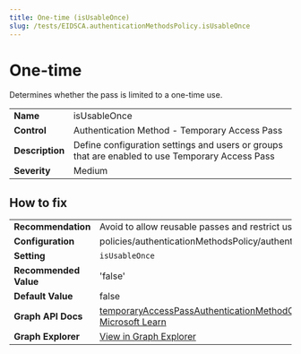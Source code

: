 ```yaml
---
title: One-time (isUsableOnce)
slug: /tests/EIDSCA.authenticationMethodsPolicy.isUsableOnce
---
```


# One-time

Determines whether the pass is limited to a one-time use.

| | |
|-|-|
| **Name** | isUsableOnce |
| **Control** | Authentication Method - Temporary Access Pass |
| **Description** | Define configuration settings and users or groups that are enabled to use Temporary Access Pass |
| **Severity** | Medium |

## How to fix
| | |
|-|-|
| **Recommendation** | Avoid to allow reusable passes and restrict usage to one-time use (if applicable) |
| **Configuration** | policies/authenticationMethodsPolicy/authenticationMethodConfigurations('TemporaryAccessPass') |
| **Setting** | `isUsableOnce` |
| **Recommended Value** | 'false' |
| **Default Value** | false |
| **Graph API Docs** | [temporaryAccessPassAuthenticationMethodConfiguration resource type - Microsoft Graph v1.0 - Microsoft Learn](https://learn.microsoft.com/en-us/graph/api/resources/temporaryaccesspassauthenticationmethodconfiguration) |
| **Graph Explorer** | [View in Graph Explorer](https://developer.microsoft.com/en-us/graph/graph-explorer?request=policies/authenticationMethodsPolicy/authenticationMethodConfigurations('TemporaryAccessPass')&method=GET&version=beta&GraphUrl=https://graph.microsoft.com) |



